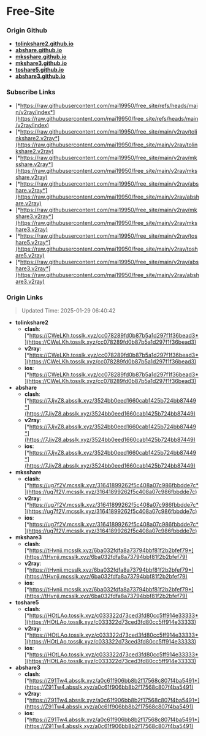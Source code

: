 # Free-Site

### Origin Github

- [**tolinkshare2.github.io**](https://github.com/tolinkshare2/tolinkshare2.github.io)
- [**abshare.github.io**](https://github.com/abshare/abshare.github.io)
- [**mksshare.github.io**](https://github.com/mksshare/mksshare.github.io)
- [**mkshare3.github.io**](https://github.com/mkshare3/mkshare3.github.io)
- [**toshare5.github.io**](https://github.com/toshare5/toshare5.github.io)
- [**abshare3.github.io**](https://github.com/abshare3/abshare3.github.io)

### Subscribe Links

- [*https://raw.githubusercontent.com/mai19950/free_site/refs/heads/main/v2ray/index*](https://raw.githubusercontent.com/mai19950/free_site/refs/heads/main/v2ray/index)
- [*https://raw.githubusercontent.com/mai19950/free_site/main/v2ray/tolinkshare2.v2ray*](https://raw.githubusercontent.com/mai19950/free_site/main/v2ray/tolinkshare2.v2ray)
- [*https://raw.githubusercontent.com/mai19950/free_site/main/v2ray/mksshare.v2ray*](https://raw.githubusercontent.com/mai19950/free_site/main/v2ray/mksshare.v2ray)
- [*https://raw.githubusercontent.com/mai19950/free_site/main/v2ray/abshare.v2ray*](https://raw.githubusercontent.com/mai19950/free_site/main/v2ray/abshare.v2ray)
- [*https://raw.githubusercontent.com/mai19950/free_site/main/v2ray/mkshare3.v2ray*](https://raw.githubusercontent.com/mai19950/free_site/main/v2ray/mkshare3.v2ray)
- [*https://raw.githubusercontent.com/mai19950/free_site/main/v2ray/toshare5.v2ray*](https://raw.githubusercontent.com/mai19950/free_site/main/v2ray/toshare5.v2ray)
- [*https://raw.githubusercontent.com/mai19950/free_site/main/v2ray/abshare3.v2ray*](https://raw.githubusercontent.com/mai19950/free_site/main/v2ray/abshare3.v2ray)

### Origin Links

> Updated Time: 2025-01-29 06:40:42

- **tolinkshare2**
  - **clash**: [*https://CWeLKh.tosslk.xyz/cc078289fd0b87b5a1d297f1f36bead3*](https://CWeLKh.tosslk.xyz/cc078289fd0b87b5a1d297f1f36bead3)
  - **v2ray**: [*https://CWeLKh.tosslk.xyz/cc078289fd0b87b5a1d297f1f36bead3*](https://CWeLKh.tosslk.xyz/cc078289fd0b87b5a1d297f1f36bead3)
  - **ios**: [*https://CWeLKh.tosslk.xyz/cc078289fd0b87b5a1d297f1f36bead3*](https://CWeLKh.tosslk.xyz/cc078289fd0b87b5a1d297f1f36bead3)
- **abshare**
  - **clash**: [*https://7JjvZ8.absslk.xyz/3524bb0eed1660cab1425b724bb87449*](https://7JjvZ8.absslk.xyz/3524bb0eed1660cab1425b724bb87449)
  - **v2ray**: [*https://7JjvZ8.absslk.xyz/3524bb0eed1660cab1425b724bb87449*](https://7JjvZ8.absslk.xyz/3524bb0eed1660cab1425b724bb87449)
  - **ios**: [*https://7JjvZ8.absslk.xyz/3524bb0eed1660cab1425b724bb87449*](https://7JjvZ8.absslk.xyz/3524bb0eed1660cab1425b724bb87449)
- **mksshare**
  - **clash**: [*https://ug7f2V.mcsslk.xyz/31641899262f5c408a07c986fbbdde7c*](https://ug7f2V.mcsslk.xyz/31641899262f5c408a07c986fbbdde7c)
  - **v2ray**: [*https://ug7f2V.mcsslk.xyz/31641899262f5c408a07c986fbbdde7c*](https://ug7f2V.mcsslk.xyz/31641899262f5c408a07c986fbbdde7c)
  - **ios**: [*https://ug7f2V.mcsslk.xyz/31641899262f5c408a07c986fbbdde7c*](https://ug7f2V.mcsslk.xyz/31641899262f5c408a07c986fbbdde7c)
- **mkshare3**
  - **clash**: [*https://tHvnji.mcsslk.xyz/6ba032fdfa8a73794bbf81f2b2bfef79*](https://tHvnji.mcsslk.xyz/6ba032fdfa8a73794bbf81f2b2bfef79)
  - **v2ray**: [*https://tHvnji.mcsslk.xyz/6ba032fdfa8a73794bbf81f2b2bfef79*](https://tHvnji.mcsslk.xyz/6ba032fdfa8a73794bbf81f2b2bfef79)
  - **ios**: [*https://tHvnji.mcsslk.xyz/6ba032fdfa8a73794bbf81f2b2bfef79*](https://tHvnji.mcsslk.xyz/6ba032fdfa8a73794bbf81f2b2bfef79)
- **toshare5**
  - **clash**: [*https://HOtLAo.tosslk.xyz/c033322d73ced3fd80cc5ff914e33333*](https://HOtLAo.tosslk.xyz/c033322d73ced3fd80cc5ff914e33333)
  - **v2ray**: [*https://HOtLAo.tosslk.xyz/c033322d73ced3fd80cc5ff914e33333*](https://HOtLAo.tosslk.xyz/c033322d73ced3fd80cc5ff914e33333)
  - **ios**: [*https://HOtLAo.tosslk.xyz/c033322d73ced3fd80cc5ff914e33333*](https://HOtLAo.tosslk.xyz/c033322d73ced3fd80cc5ff914e33333)
- **abshare3**
  - **clash**: [*https://Z91Tw4.absslk.xyz/a0c61f906bb8b2f17568c807f4ba5491*](https://Z91Tw4.absslk.xyz/a0c61f906bb8b2f17568c807f4ba5491)
  - **v2ray**: [*https://Z91Tw4.absslk.xyz/a0c61f906bb8b2f17568c807f4ba5491*](https://Z91Tw4.absslk.xyz/a0c61f906bb8b2f17568c807f4ba5491)
  - **ios**: [*https://Z91Tw4.absslk.xyz/a0c61f906bb8b2f17568c807f4ba5491*](https://Z91Tw4.absslk.xyz/a0c61f906bb8b2f17568c807f4ba5491)
